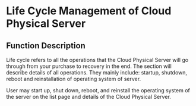 # Life Cycle Management of Cloud Physical Server
## Function Description

Life cycle refers to all the operations that the Cloud Physical Server will go through from your purchase to recovery in the end. The section will describe details of all operations. They mainly include: startup, shutdown, reboot and reinstallation of operating system of server.

User may start up, shut down, reboot, and reinstall the operating system of the server on the list page and details of the Cloud Physical Server.
